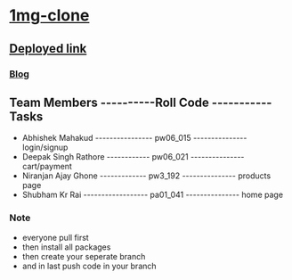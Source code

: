 # [1mg-clone](https://www.1mg.com/)

## [Deployed link](https://1mg-clone-app.netlify.app/)

### [Blog](https://medium.com/@shubhamkmit9021/tata-1mg-clone-c637f589f284)

## Team Members ----------Roll Code ----------- Tasks
- Abhishek Mahakud ---------------- pw06_015  --------------- login/signup
- Deepak Singh Rathore ------------ pw06_021  --------------- cart/payment
- Niranjan Ajay Ghone ------------- pw3_192   --------------- products page
- Shubham Kr Rai ------------------ pa01_041  --------------- home page


### Note
- everyone pull first
- then install all packages
- then create your seperate branch
- and in last push code in your branch